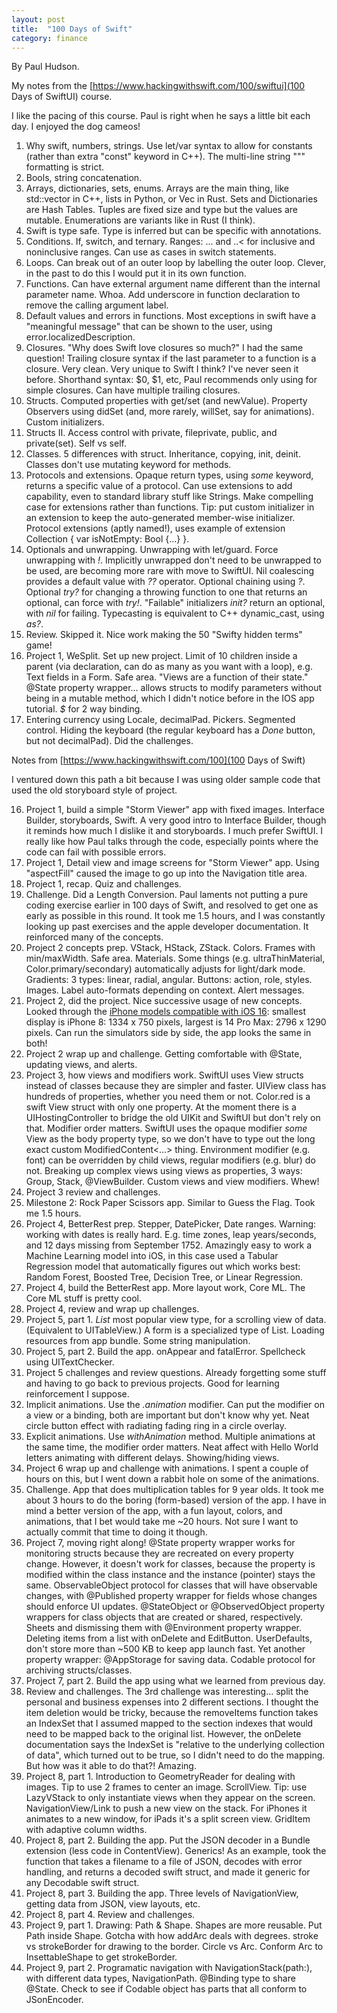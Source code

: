 ```yaml
---
layout: post
title:  "100 Days of Swift"
category: finance
---
```


By Paul Hudson.

My notes from the [https://www.hackingwithswift.com/100/swiftui](100 Days of SwiftUI) course.

I like the pacing of this course. Paul is right when he says a little bit each day. I enjoyed the dog cameos!

1. Why swift, numbers, strings. Use let/var syntax to allow for constants (rather than extra "const" keyword in C++). The multi-line string """ formatting is strict.
2. Bools, string concatenation.
3. Arrays, dictionaries, sets, enums. Arrays are the main thing, like std::vector in C++, lists in Python, or Vec in Rust. Sets and Dictionaries are Hash Tables. Tuples are fixed size and type but the values are mutable. Enumerations are variants like in Rust (I think).
4. Swift is type safe. Type is inferred but can be specific with annotations.
5. Conditions. If, switch, and ternary. Ranges: ... and ..< for inclusive and noninclusive ranges. Can use as cases in switch statements.
6. Loops. Can break out of an outer loop by labelling the outer loop. Clever, in the past to do this I would put it in its own function.
7. Functions. Can have external argument name different than the internal parameter name. Whoa. Add underscore in function declaration to remove the calling argument label.
8. Default values and errors in functions. Most exceptions in swift have a "meaningful message" that can be shown to the user, using error.localizedDescription.
9. Closures. "Why does Swift love closures so much?" I had the same question! Trailing closure syntax if the last parameter to a function is a closure. Very clean. Very unique to Swift I think? I've never seen it before. Shorthand syntax: $0, $1, etc, Paul recommends only using for simple closures. Can have multiple trailing closures.
10. Structs. Computed properties with get/set (and newValue). Property Observers using didSet (and, more rarely, willSet, say for animations). Custom initializers.
11. Structs II. Access control with private, fileprivate, public, and private(set). Self vs self.
12. Classes. 5 differences with struct. Inheritance, copying, init, deinit. Classes don't use mutating keyword for methods.
13. Protocols and extensions. Opaque return types, using *some* keyword, returns a specific value of a protocol. Can use extensions to add capability, even to standard library stuff like Strings. Make compelling case for extensions rather than functions. Tip: put custom initializer in an extension to keep the auto-generated member-wise initializer. Protocol extensions (aptly named!), uses example of extension Collection { var isNotEmpty: Bool {...} }.
14. Optionals and unwrapping. Unwrapping with let/guard. Force unwrapping with *!*. Implicitly unwrapped don't need to be unwrapped to be used, are becoming more rare with move to SwiftUI. Nil coalescing provides a default value with *??* operator. Optional chaining using *?*. Optional *try?* for changing a throwing function to one that returns an optional, can force with *try!*. "Failable" initializers *init?* return an optional, with *nil* for failing. Typecasting is equivalent to C++ dynamic_cast, using *as?*.
15. Review. Skipped it. Nice work making the 50 "Swifty hidden terms" game!
16. Project 1, WeSplit. Set up new project. Limit of 10 children inside a parent (via declaration, can do as many as you want with a loop), e.g. Text fields in a Form. Safe area. "Views are a function of their state." @State property wrapper... allows structs to modify parameters without being in a mutable method, which I didn't notice before in the IOS app tutorial. *$* for 2 way binding.
17. Entering currency using Locale, decimalPad. Pickers. Segmented control. Hiding the keyboard (the regular keyboard has a *Done* button, but not decimalPad). Did the challenges.

Notes from [https://www.hackingwithswift.com/100](100 Days of Swift)

I ventured down this path a bit because I was using older sample code that used the old storyboard style of project.

16. Project 1, build a simple "Storm Viewer" app with fixed images. Interface Builder, storyboards, Swift. A very good intro to Interface Builder, though it reminds how much I dislike it and storyboards. I much prefer SwiftUI. I really like how Paul talks through the code, especially points where the code can fail with possible errors. 
17. Project 1, Detail view and image screens for "Storm Viewer" app. Using "aspectFill" caused the image to go up into the Navigation title area.
18. Project 1, recap. Quiz and challenges.
19. Challenge. Did a Length Conversion. Paul laments not putting a pure coding exercise earlier in 100 days of Swift, and resolved to get one as early as possible in this round. It took me 1.5 hours, and I was constantly looking up past exercises and the apple developer documentation. It reinforced many of the concepts.
20. Project 2 concepts prep. VStack, HStack, ZStack. Colors. Frames with min/maxWidth. Safe area. Materials. Some things (e.g. ultraThinMaterial, Color.primary/secondary) automatically adjusts for light/dark mode. Gradients: 3 types: linear, radial, angular. Buttons: action, role, styles. Images. Label auto-formats depending on context. Alert messages.
21. Project 2, did the project. Nice successive usage of new concepts. Looked through the [iPhone models compatible with iOS 16](https://support.apple.com/guide/iphone/supported-models-iphe3fa5df43/ios): smallest display is iPhone 8: 1334 x 750 pixels, largest is 14 Pro Max: 2796 x 1290 pixels. Can run the simulators side by side, the app looks the same in both!
22. Project 2 wrap up and challenge. Getting comfortable with @State, updating views, and alerts.
23. Project 3, how views and modifiers work. SwiftUI uses View structs instead of classes because they are simpler and faster. UIView class has hundreds of properties, whether you need them or not. Color.red is a swift View struct with only one property. At the moment there is a UIHostingController to bridge the old UIKit and SwiftUI but don't rely on that. Modifier order matters. SwiftUI uses the opaque modifier *some* View as the body property type, so we don't have to type out the long exact custom ModifiedContent<...> thing. Environment modifier (e.g. font) can be overridden by child views, regular modifiers (e.g. blur) do not. Breaking up complex views using views as properties, 3 ways: Group, Stack, @ViewBuilder. Custom views and view modifiers. Whew!
24. Project 3 review and challenges.
25. Milestone 2: Rock Paper Scissors app. Similar to Guess the Flag. Took me 1.5 hours.
26. Project 4, BetterRest prep. Stepper, DatePicker, Date ranges. Warning: working with dates is really hard. E.g. time zones, leap years/seconds, and 12 days missing from September 1752. Amazingly easy to work a Machine Learning model into iOS, in this case used a Tabular Regression model that automatically figures out which works best: Random Forest, Boosted Tree, Decision Tree, or Linear Regression.
27. Project 4, build the BetterRest app. More layout work, Core ML. The Core ML stuff is pretty cool.
28. Project 4, review and wrap up challenges.
29. Project 5, part 1. *List* most popular view type, for a scrolling view of data. (Equivalent to UITableView.) A form is a specialized type of List. Loading resources from app bundle. Some string manipulation.
30. Project 5, part 2. Build the app. onAppear and fatalError. Spellcheck using UITextChecker.
31. Project 5 challenges and review questions. Already forgetting some stuff and having to go back to previous projects. Good for learning reinforcement I suppose.
32. Implicit animations. Use the *.animation* modifier. Can put the modifier on a view or a binding, both are important but don't know why yet. Neat circle button effect with radiating fading ring in a circle overlay.
33. Explicit animations. Use *withAnimation* method. Multiple animations at the same time, the modifier order matters. Neat affect with Hello World letters animating with different delays. Showing/hiding views.
34. Project 6 wrap up and challenge with animations. I spent a couple of hours on this, but I went down a rabbit hole on some of the animations.
35. Challenge. App that does multiplication tables for 9 year olds. It took me about 3 hours to do the boring (form-based) version of the app. I have in mind a better version of the app, with a fun layout, colors, and animations, that I bet would take me ~20 hours. Not sure I want to actually commit that time to doing it though.
36. Project 7, moving right along! @State property wrapper works for monitoring structs because they are recreated on every property change. However, it doesn't work for classes, because the property is modified within the class instance and the instance (pointer) stays the same. ObservableObject protocol for classes that will have observable changes, with @Published property wrapper for fields whose changes should enforce UI updates. @StateObject or @ObservedObject property wrappers for class objects that are created or shared, respectively. Sheets and dismissing them with @Environment property wrapper. Deleting items from a list with onDelete and EditButton. UserDefaults, don't store more than ~500 KB to keep app launch fast. Yet another property wrapper: @AppStorage for saving data. Codable protocol for archiving structs/classes.
37. Project 7, part 2. Build the app using what we learned from previous day.
38. Review and challenges. The 3rd challenge was interesting... split the personal and business expenses into 2 different sections. I thought the item deletion would be tricky, because the removeItems function takes an IndexSet that I assumed mapped to the section indexes that would need to be mapped back to the original list. However, the onDelete documentation says the IndexSet is "relative to the underlying collection of data", which turned out to be true, so I didn't need to do the mapping. But how was it able to do that?! Amazing.
39. Project 8, part 1. Introduction to GeometryReader for dealing with images. Tip to use 2 frames to center an image. ScrollView. Tip: use LazyVStack to only instantiate views when they appear on the screen. NavigationView/Link to push a new view on the stack. For iPhones it animates to a new window, for iPads it's a split screen view. GridItem with adaptive column widths.
40. Project 8, part 2. Building the app. Put the JSON decoder in a Bundle extension (less code in ContentView). Generics! As an example, took the function that takes a filename to a file of JSON, decodes with error handling, and returns a decoded swift struct, and made it generic for any Decodable swift struct.
41. Project 8, part 3. Building the app. Three levels of NavigationView, getting data from JSON, view layouts, etc.
42. Project 8, part 4. Review and challenges.
43. Project 9, part 1. Drawing: Path & Shape. Shapes are more reusable. Put Path inside Shape. Gotcha with how addArc deals with degrees. stroke vs strokeBorder for drawing to the border. Circle vs Arc. Conform Arc to InsettableShape to get strokeBorder.
44. Project 9, part 2. Programatic navigation with NavigationStack(path:), with different data types, NavigationPath. @Binding type to share @State. Check to see if Codable object has parts that all conform to JSonEncoder.
